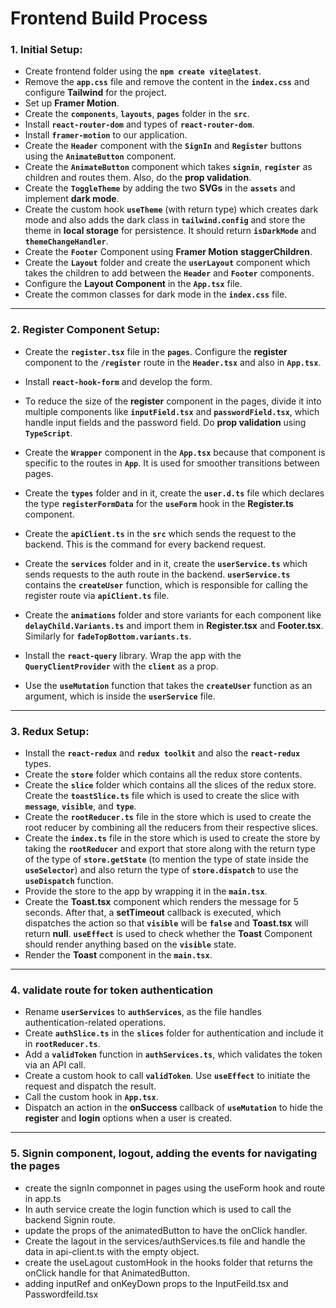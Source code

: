 # **Frontend Build Process**

### 1. **Initial Setup**:

- Create frontend folder using the **`npm create vite@latest`**.
- Remove the **`app.css`** file and remove the content in the **`index.css`** and configure **Tailwind** for the project.
- Set up **Framer Motion**.
- Create the **`components`**, **`layouts`**, **`pages`** folder in the **`src`**.
- Install **`react-router-dom`** and types of **`react-router-dom`**.
- Install **`framer-motion`** to our application.
- Create the **`Header`** component with the **`SignIn`** and **`Register`** buttons using the **`AnimateButton`** component.
- Create the **`AnimateButton`** component which takes **`signin`**, **`register`** as children and routes them. Also, do the **prop validation**.
- Create the **`ToggleTheme`** by adding the two **SVGs** in the **`assets`** and implement **dark mode**.
- Create the custom hook **`useTheme`** (with return type) which creates dark mode and also adds the dark class in **`tailwind.config`** and store the theme in **local storage** for persistence. It should return **`isDarkMode`** and **`themeChangeHandler`**.
- Create the **`Footer`** Component using **Framer Motion** **staggerChildren**.
- Create the **`Layout`** folder and create the **`userLayout`** component which takes the children to add between the **`Header`** and **`Footer`** components.
- Configure the **Layout Component** in the **`App.tsx`** file.
- Create the common classes for dark mode in the **`index.css`** file.

---

### 2. **Register Component Setup**:

- Create the **`register.tsx`** file in the **`pages`**. Configure the **register** component to the **`/register`** route in the **`Header.tsx`** and also in **`App.tsx`**.
- Install **`react-hook-form`** and develop the form.
- To reduce the size of the **register** component in the pages, divide it into multiple components like **`inputField.tsx`** and **`passwordField.tsx`**, which handle input fields and the password field. Do **prop validation** using **`TypeScript`**.
- Create the **`Wrapper`** component in the **`App.tsx`** because that component is specific to the routes in **`App`**. It is used for smoother transitions between pages.
- Create the **`types`** folder and in it, create the **`user.d.ts`** file which declares the type **`registerFormData`** for the **`useForm`** hook in the **Register.ts** component.
- Create the **`apiClient.ts`** in the **`src`** which sends the request to the backend. This is the command for every backend request.
- Create the **`services`** folder and in it, create the **`userService.ts`** which sends requests to the auth route in the backend. **`userService.ts`** contains the **`createUser`** function, which is responsible for calling the register route via **`apiClient.ts`** file.
- Create the **`animations`** folder and store variants for each component like **`delayChild.Variants.ts`** and import them in **Register.tsx** and **Footer.tsx**. Similarly for **`fadeTopBottom.variants.ts`**.

- Install the **`react-query`** library. Wrap the app with the **`QueryClientProvider`** with the **`client`** as a prop.
- Use the **`useMutation`** function that takes the **`createUser`** function as an argument, which is inside the **`userService`** file.

---

### 3. **Redux Setup**:

- Install the **`react-redux`** and **`redux toolkit`** and also the **`react-redux`** types.
- Create the **`store`** folder which contains all the redux store contents.
- Create the **`slice`** folder which contains all the slices of the redux store. Create the **`toastSlice.ts`** file which is used to create the slice with **`message`**, **`visible`**, and **`type`**.
- Create the **`rootReducer.ts`** file in the store which is used to create the root reducer by combining all the reducers from their respective slices.
- Create the **`index.ts`** file in the store which is used to create the store by taking the **`rootReducer`** and export that store along with the return type of the type of **`store.getState`** (to mention the type of state inside the **`useSelector`**) and also return the type of **`store.dispatch`** to use the **`useDispatch`** function.
- Provide the store to the app by wrapping it in the **`main.tsx`**.
- Create the **Toast.tsx** component which renders the message for 5 seconds. After that, a **setTimeout** callback is executed, which dispatches the action so that **`visible`** will be **`false`** and **Toast.tsx** will return **null**. **`useEffect`** is used to check whether the **Toast** Component should render anything based on the **`visible`** state.
- Render the **Toast** component in the **`main.tsx`**.

---

### 4. validate route for token authentication

- Rename **`userServices`** to **`authServices`**, as the file handles authentication-related operations.
- Create **`authSlice.ts`** in the **`slices`** folder for authentication and include it in **`rootReducer.ts`**.
- Add a **`validToken`** function in **`authServices.ts`**, which validates the token via an API call.
- Create a custom hook to call **`validToken`**. Use **`useEffect`** to initiate the request and dispatch the result.
- Call the custom hook in **`App.tsx`**.
- Dispatch an action in the **onSuccess** callback of **`useMutation`** to hide the **register** and **login** options when a user is created.

---

### 5. Signin component, logout, adding the events for navigating the pages

- create the signIn componnet in pages using the useForm hook and route in app.ts
- In auth service create the login function which is used to call the backend Signin route.
- update the props of the animatedButton to have the onClick handler.
- Create the lagout in the services/authServices.ts file and handle the data in api-client.ts with the empty object.
- create the useLagout customHook in the hooks folder that returns the onClick handle for that AnimatedButton.
- adding inputRef and onKeyDown props to the InputFeild.tsx and Passwordfeild.tsx
